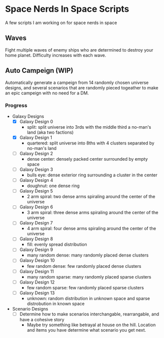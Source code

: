 # Space Nerds In Space Scripts

A few scripts I am working on for space nerds in space

## Waves
Fight multiple waves of enemy ships who are determined to destroy your home planet. Difficulty increases with each wave.

## Auto Campeign (WIP)
Automatically generate a campeign from 14 randomly chosen universe designs, and several scenarios that are randomly pieced togeather to make an epic campeign with no need for a DM.

### Progress
- Galaxy Designs
    - [x] Galaxy Design 0
        - split: split universe into 3rds with the middle third a no-man's land (aka two factions)
    - [X] Galaxy Design 1
        - quartered: split universe into 8ths with 4 clusters separated by no-man's land
    - [ ] Galaxy Design 2
        - dense center: densely packed center surrounded by empty space
    - [ ] Galaxy Design 3
        - bulls eye: dense exterior ring surrounding a cluster in the center
    - [ ] Galaxy Design 4
        - doughnut: one dense ring
    - [ ] Galaxy Design 5
        - 2 arm spiral: two dense arms spiraling around the center of the universe
    - [ ] Galaxy Design 6
        - 3 arm spiral: three dense arms spiraling around the center of the universe
    - [ ] Galaxy Design 7
        - 4 arm spiral: four dense arms spiraling around the center of the universe
    - [ ] Galaxy Design 8
        - fill: evenly spread distribution
    - [ ] Galaxy Design 9
        - many random dense: many randomly placed dense clusters
    - [ ] Galaxy Design 10
        - few random dense: few randomly placed dense clusters
    - [ ] Galaxy Design 11
        - many random sparse: many randomly placed sparse clusters
    - [ ] Galaxy Design 12
        - few random sparse: few randomly placed sparse clusters
    - [ ] Galaxy Design 13
        - unknown: random distribution in unknown space and sparse distrobution in known space
- Scenario Designs
    - [ ] Determine how to make scenarios interchangable, rearrangable, and have a cohesive story
        - Maybe try something like betrayal at house on the hill. Location and items you have determine what scenario you get next.


